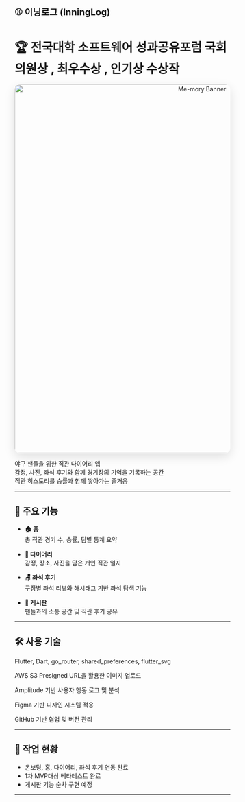 ## ⚾️ 이닝로그 (InningLog)
# 🏆 전국대학 소프트웨어 성과공유포럼 국회의원상 , 최우수상 , 인기상 수상작

<p align="center"> <img src="https://github.com/user-attachments/assets/5c9f31c5-4c86-4b0c-a100-34b38d5e4c45" alt="Me-mory Banner" width="860" style="border-radius:12px; box-shadow:0 8px 24px rgba(0,0,0,.12);" /> </p>

야구 팬들을 위한 직관 다이어리 앱  
감정, 사진, 좌석 후기와 함께 경기장의 기억을 기록하는 공간  
직관 히스토리를 승률과 함께 쌓아가는 즐거움

---

## 📱 주요 기능

- **🏠 홈**  
  총 직관 경기 수, 승률, 팀별 통계 요약

- **📅 다이어리**  
  감정, 장소, 사진을 담은 개인 직관 일지

- **🪑 좌석 후기**  
  구장별 좌석 리뷰와 해시태그 기반 좌석 탐색 기능

- **💬 게시판**  
  팬들과의 소통 공간 및 직관 후기 공유

---

## 🛠 사용 기술

Flutter, Dart, go_router, shared_preferences, flutter_svg

AWS S3 Presigned URL을 활용한 이미지 업로드

Amplitude 기반 사용자 행동 로그 및 분석

Figma 기반 디자인 시스템 적용

GitHub 기반 협업 및 버전 관리

---

## 🚧 작업 현황

- 온보딩, 홈, 다이어리, 좌석 후기 연동 완료
- 1차 MVP대상 베타테스트 완료 
- 게시판 기능 순차 구현 예정


---
